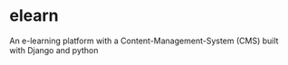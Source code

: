 # elearn
An e-learning platform with a Content-Management-System (CMS) built with Django and python
